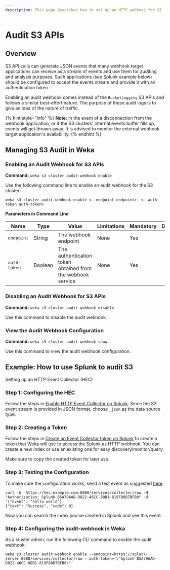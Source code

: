 ```yaml
---
description: This page describes how to set up an HTTP webhook for S3  audit purposes.
---
```


# Audit S3 APIs

## Overview

S3 API calls can generate JSON events that many webhook target applications can receive as a stream of events and use them for auditing and analysis purposes. Such applications (see Splunk example below) should be configured to accept the events stream and provide it with an authentication token.&#x20;

Enabling an audit webhook comes instead of the `BucketLogging` S3 APIs and follows a similar best-effort nature. The purpose of these audit logs is to give an idea of the nature of traffic.

{% hint style="info" %}
**Note:** In the event of a disconnection from the webhook application, or if the S3 clusters' internal events buffer fills up, events will get thrown away. It is advised to monitor the external webhook target application's availability.
{% endhint %}

## Managing S3 Audit in Weka

### Enabling an Audit Webhook for S3 APIs

**Command:** `weka s3 cluster audit-webhook enable`

Use the following command line to enable an audit webhook for the S3 cluster:

`weka s3 cluster audit-webhook enable <--endpoint endpoint>  <--auth-token auth-token>`

**Parameters in Command Line**

| **Name**     | **Type** | **Value**                                                  | **Limitations** | **Mandatory** | **Default** |
| ------------ | -------- | ---------------------------------------------------------- | --------------- | ------------- | ----------- |
| `endpoint`   | String   | The webhook endpoint                                       | None            | Yes           |             |
| `auth-token` | Boolean  | The authentication token obtained from the webhook service | None            | Yes           |             |

### Disabling an Audit Webhook for S3 APIs

**Command:** `weka s3 cluster audit-webhook disable`

Use this command to disable the audit webhook.

### View the Audit Webhook Configuration

**Command:** `weka s3 cluster audit-webhook show`

Use this command to view the audit webhook configuration.

## Example: How to use Splunk to audit S3

Setting up an HTTP Event Collector (HEC)

### Step 1: Configuring the HEC

Follow the steps in [Enable HTTP Event Collector on Splunk](https://docs.splunk.com/Documentation/Splunk/8.0.3/Data/UsetheHTTPEventCollector#Enable\_HTTP\_Event\_Collector\_on\_Splunk\_Enterprise). Since the S3 event stream is provided in JSON  format, choose `_json` as the data source type.

### Step 2: Creating a Token

Follow the steps in [Create an Event Collector token on Splunk](https://docs.splunk.com/Documentation/Splunk/8.0.3/Data/UsetheHTTPEventCollector#Create\_an\_Event\_Collector\_token\_on\_Splunk\_Enterprise) to create a token that Weka will use to access the Splunk as HTTP webhook. You can create a new index or use an existing one for easy discovery/monitor/query.&#x20;

Make sure to copy the created token for later use.

### Step 3: Testing the Configuration

To make sure the configuration works, send a test event as suggested [here](https://docs.splunk.com/Documentation/Splunk/8.0.3/Data/UsetheHTTPEventCollector#JSON\_request\_and\_response).

```
curl -k  https://hec.example.com:8088/services/collector/raw -H "Authorization: Splunk B5A79AAD-D822-46CC-80D1-819F80D7BFB0" -d '{"event": "hello world"}'
{"text": "Success", "code": 0}
```

Now you can search the index you've created in Splunk and see this event.

### Step 4: Configuring the audit-webhook in Weka

As a cluster admin, run the following CLI command to enable the audit webhook:

```
weka s3 cluster audit-webhook enable --endpoint=https://splunk-server:8088/services/collector/raw --auth-token='\"Splunk B5A79AAD-D822-46CC-80D1-819F80D7BFB0\"'
```
